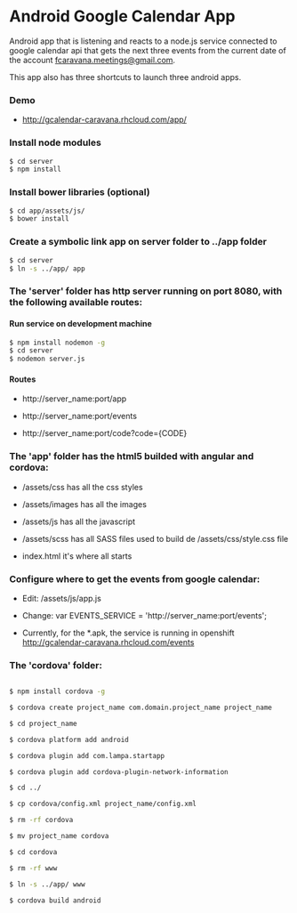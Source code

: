 # Android Google Calendar App

Android app that is listening and reacts to a node.js service connected to google calendar api that gets the next three events from the current date of the account fcaravana.meetings@gmail.com. 

This app also has three shortcuts to launch three android apps.

### Demo

* http://gcalendar-caravana.rhcloud.com/app/

### Install node modules

```sh
$ cd server
$ npm install
```

### Install bower libraries (optional)

```sh
$ cd app/assets/js/
$ bower install
```

### Create a symbolic link app on server folder to ../app folder

```sh
$ cd server
$ ln -s ../app/ app
```

### The 'server' folder has http server running on port 8080, with the following available routes:

#### Run service on development machine

```sh
$ npm install nodemon -g
$ cd server
$ nodemon server.js
```

#### Routes

* http://server_name:port/app

* http://server_name:port/events

* http://server_name:port/code?code={CODE}

### The 'app' folder has the html5 builded with angular and cordova:

* /assets/css has all the css styles

* /assets/images has all the images

* /assets/js has all the javascript

* /assets/scss has all SASS files used to build de /assets/css/style.css file

* index.html it's where all starts

### Configure where to get the events from google calendar:

* Edit: /assets/js/app.js

* Change: var EVENTS_SERVICE = 'http://server_name:port/events';

* Currently, for the *.apk, the service is running in openshift http://gcalendar-caravana.rhcloud.com/events

### The 'cordova' folder:

```sh

$ npm install cordova -g

$ cordova create project_name com.domain.project_name project_name

$ cd project_name

$ cordova platform add android

$ cordova plugin add com.lampa.startapp

$ cordova plugin add cordova-plugin-network-information

$ cd ../

$ cp cordova/config.xml project_name/config.xml

$ rm -rf cordova

$ mv project_name cordova

$ cd cordova

$ rm -rf www

$ ln -s ../app/ www

$ cordova build android

```